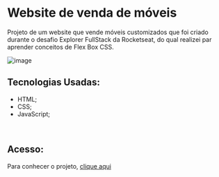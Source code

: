 # Website de venda de móveis

Projeto de um website que vende móveis customizados que foi criado durante o desafio Explorer FullStack da Rocketseat, do qual realizei par aprender conceitos de Flex Box CSS.

![image](https://github.com/MaduSales/Furniture-WebSite/assets/166547195/40761f66-14a0-41cc-9cb0-394c58e8f048)




## Tecnologias Usadas:
- HTML;
- CSS;
- JavaScript;
<br>


## Acesso:
Para conhecer o projeto, [clique aqui](https://madusales.github.io/Furniture-WebSite/)

<br>
